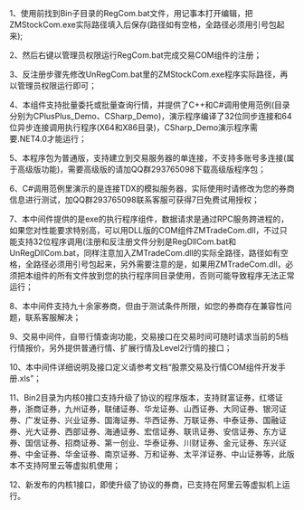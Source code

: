 ﻿1、使用前找到Bin子目录的RegCom.bat文件，用记事本打开编辑，把ZMStockCom.exe实际路径填入后保存(路径如有空格，全路径必须用引号包起来);

2、然后右键以管理员权限运行RegCom.bat完成交易COM组件的注册；

3、反注册步骤先修改UnRegCom.bat里的ZMStockCom.exe程序实际路径，再以管理员权限运行即可；

4、本组件支持批量委托或批量查询行情，并提供了C++和C#调用使用范例(目录分别为CPlusPlus_Demo、CSharp_Demo)，演示程序编译了32位同步连接和64位异步连接调用执行程序(X64和X86目录)，CSharp_Demo演示程序需要.NET4.0才能运行；

5、本程序包为普通版，支持建立到交易服务器的单连接，不支持多账号多连接(属于高级版功能)，需要高级版的请加QQ群293765098下载高级版程序包；

6、C#调用范例里演示的是连接TDX的模拟服务器，实际使用时请修改为您的券商信息进行测试，加QQ群293765098联系客服可获得7日免费试用授权；

7、本中间件提供的是exe的执行程序组件，数据请求是通过RPC服务跨进程的，如果您对性能要求特别高，可以用DLL版的COM组件ZMTradeCom.dll，不过只能支持32位程序调用(注册和反注册文件分别是RegDllCom.bat和UnRegDllCom.bat，同样注意加入ZMTradeCom.dll的实际全路径，路径如有空格，全路径必须用引号包起来，另外需要注意的是，如果用ZMTradeCom.dll，必须把本组件的所有文件放到您的执行程序同目录使用，否则可能导致程序无法正常运行；

8、本中间件支持九十余家券商，但由于测试条件所限，如您的券商存在兼容性问题，联系客服解决；

9、交易中间件，自带行情查询功能，交易接口在交易时间可随时请求当前的5档行情报价，另外提供普通行情、扩展行情及Level2行情的接口；

10、本中间件详细说明及接口定义请参考文档“股票交易及行情COM组件开发手册.xls”；

11、Bin2目录为内核0接口支持升级了协议的程序版本，支持财富证券，红塔证券，浙商证券，九州证券，联储证券、华龙证券、山西证券、大同证券、银河证券、广发证券、兴业证券、国海证券、华西证券、万联证券、中泰证券、国融证券、光大证券、西部证券、海通证券、宏信证券、联讯证券、安信证券、东方证券、国信证券、招商证券、第一创业、华泰证券、川财证券、金元证券、东兴证券、中金证券、华金证券、南京证券、万和证券、太平洋证券、中山证券等，此版本不支持阿里云等虚拟机使用；

12、新发布的内核1接口，即使升级了协议的券商，已支持在阿里云等虚拟机上运行。
